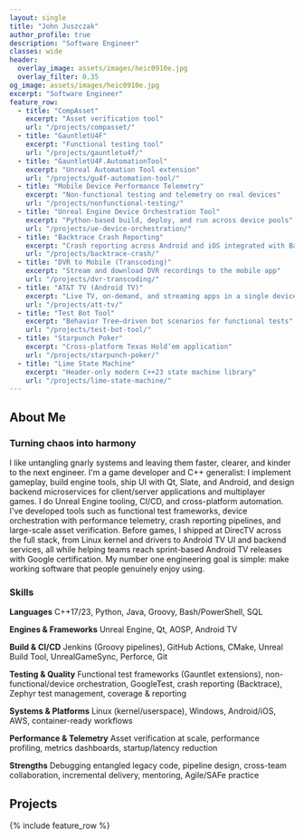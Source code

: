 ```yaml
---
layout: single
title: "John Juszczak"
author_profile: true
description: "Software Engineer"
classes: wide
header:
  overlay_image: assets/images/heic0910e.jpg
  overlay_filter: 0.35
og_image: assets/images/heic0910e.jpg
excerpt: "Software Engineer"
feature_row:
  - title: "CompAsset"
    excerpt: "Asset verification tool"
    url: "/projects/compasset/"
  - title: "GauntletU4F"
    excerpt: "Functional testing tool"
    url: "/projects/gauntletu4f/"
  - title: "GauntletU4F.AutomationTool"
    excerpt: "Unreal Automation Tool extension"
    url: "/projects/gu4f-automation-tool/"
  - title: "Mobile Device Performance Telemetry"
    excerpt: "Non-functional testing and telemetry on real devices"
    url: "/projects/nonfunctional-testing/"
  - title: "Unreal Engine Device Orchestration Tool"
    excerpt: "Python-based build, deploy, and run across device pools"
    url: "/projects/ue-device-orchestration/"
  - title: "Backtrace Crash Reporting"
    excerpt: "Crash reporting across Android and iOS integrated with Backtrace"
    url: "/projects/backtrace-crash/"
  - title: "DVR to Mobile (Transcoding)"
    excerpt: "Stream and download DVR recordings to the mobile app"
    url: "/projects/dvr-transcoding/"
  - title: "AT&T TV (Android TV)"
    excerpt: "Live TV, on-demand, and streaming apps in a single device"
    url: "/projects/att-tv/"
  - title: "Test Bot Tool"
    excerpt: "Behavior Tree–driven bot scenarios for functional tests"
    url: "/projects/test-bot-tool/"
  - title: "Starpunch Poker"
    excerpt: "Cross-platform Texas Hold’em application"
    url: "/projects/starpunch-poker/"
  - title: "Lime State Machine"
    excerpt: "Header-only modern C++23 state machine library"
    url: "/projects/lime-state-machine/"
---
```


## About Me

### Turning chaos into harmony

I like untangling gnarly systems and leaving them faster, clearer, and kinder to the next engineer. I'm a game developer and C++ generalist: I implement gameplay, build engine tools, ship UI with Qt, Slate, and Android, and design backend microservices for client/server applications and multiplayer games. I do Unreal Engine tooling, CI/CD, and cross-platform automation. I've developed tools such as functional test frameworks, device orchestration with performance telemetry, crash reporting pipelines, and large-scale asset verification. Before games, I shipped at DirecTV across the full stack, from Linux kernel and drivers to Android TV UI and backend services, all while helping teams reach sprint-based Android TV releases with Google certification. My number one engineering goal is simple: make working software that people genuinely enjoy using.

### Skills

**Languages**
C++17/23, Python, Java, Groovy, Bash/PowerShell, SQL

**Engines & Frameworks**
Unreal Engine, Qt, AOSP, Android TV

**Build & CI/CD**
Jenkins (Groovy pipelines), GitHub Actions, CMake, Unreal Build Tool, UnrealGameSync, Perforce, Git

**Testing & Quality**
Functional test frameworks (Gauntlet extensions), non-functional/device orchestration, GoogleTest, crash reporting (Backtrace), Zephyr test management, coverage & reporting

**Systems & Platforms**
Linux (kernel/userspace), Windows, Android/iOS, AWS, container-ready workflows

**Performance & Telemetry**
Asset verification at scale, performance profiling, metrics dashboards, startup/latency reduction

**Strengths**
Debugging entangled legacy code, pipeline design, cross-team collaboration, incremental delivery, mentoring, Agile/SAFe practice


## Projects
{% include feature_row %}
